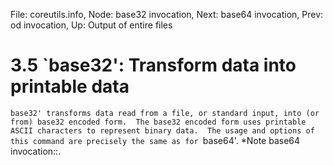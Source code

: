 File: coreutils.info,  Node: base32 invocation,  Next: base64 invocation,  Prev: od invocation,  Up: Output of entire files

3.5 `base32': Transform data into printable data
================================================

`base32' transforms data read from a file, or standard input, into (or
from) base32 encoded form.  The base32 encoded form uses printable
ASCII characters to represent binary data.  The usage and options of
this command are precisely the same as for `base64'.  *Note base64
invocation::.

